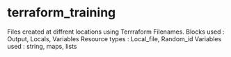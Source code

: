 # terraform_training
Files created at diffrent locations using Terrraform Filenames.
Blocks used :  Output, Locals, Variables
Resource types : Local_file, Random_id
Variables used : string, maps, lists
